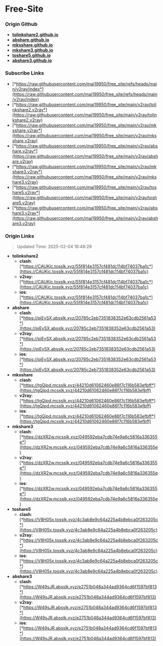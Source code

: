 # Free-Site

### Origin Github

- [**tolinkshare2.github.io**](https://github.com/tolinkshare2/tolinkshare2.github.io)
- [**abshare.github.io**](https://github.com/abshare/abshare.github.io)
- [**mksshare.github.io**](https://github.com/mksshare/mksshare.github.io)
- [**mkshare3.github.io**](https://github.com/mkshare3/mkshare3.github.io)
- [**toshare5.github.io**](https://github.com/toshare5/toshare5.github.io)
- [**abshare3.github.io**](https://github.com/abshare3/abshare3.github.io)

### Subscribe Links

- [*https://raw.githubusercontent.com/mai19950/free_site/refs/heads/main/v2ray/index*](https://raw.githubusercontent.com/mai19950/free_site/refs/heads/main/v2ray/index)
- [*https://raw.githubusercontent.com/mai19950/free_site/main/v2ray/tolinkshare2.v2ray*](https://raw.githubusercontent.com/mai19950/free_site/main/v2ray/tolinkshare2.v2ray)
- [*https://raw.githubusercontent.com/mai19950/free_site/main/v2ray/mksshare.v2ray*](https://raw.githubusercontent.com/mai19950/free_site/main/v2ray/mksshare.v2ray)
- [*https://raw.githubusercontent.com/mai19950/free_site/main/v2ray/abshare.v2ray*](https://raw.githubusercontent.com/mai19950/free_site/main/v2ray/abshare.v2ray)
- [*https://raw.githubusercontent.com/mai19950/free_site/main/v2ray/mkshare3.v2ray*](https://raw.githubusercontent.com/mai19950/free_site/main/v2ray/mkshare3.v2ray)
- [*https://raw.githubusercontent.com/mai19950/free_site/main/v2ray/toshare5.v2ray*](https://raw.githubusercontent.com/mai19950/free_site/main/v2ray/toshare5.v2ray)
- [*https://raw.githubusercontent.com/mai19950/free_site/main/v2ray/abshare3.v2ray*](https://raw.githubusercontent.com/mai19950/free_site/main/v2ray/abshare3.v2ray)

### Origin Links

> Updated Time: 2025-02-04 16:48:29

- **tolinkshare2**
  - **clash**: [*https://CAUKjc.tosslk.xyz/55f814e3157cf481dc114bf74037ba1c*](https://CAUKjc.tosslk.xyz/55f814e3157cf481dc114bf74037ba1c)
  - **v2ray**: [*https://CAUKjc.tosslk.xyz/55f814e3157cf481dc114bf74037ba1c*](https://CAUKjc.tosslk.xyz/55f814e3157cf481dc114bf74037ba1c)
  - **ios**: [*https://CAUKjc.tosslk.xyz/55f814e3157cf481dc114bf74037ba1c*](https://CAUKjc.tosslk.xyz/55f814e3157cf481dc114bf74037ba1c)
- **abshare**
  - **clash**: [*https://piEySX.absslk.xyz/20785c2eb7351838352e63cdb2561a53*](https://piEySX.absslk.xyz/20785c2eb7351838352e63cdb2561a53)
  - **v2ray**: [*https://piEySX.absslk.xyz/20785c2eb7351838352e63cdb2561a53*](https://piEySX.absslk.xyz/20785c2eb7351838352e63cdb2561a53)
  - **ios**: [*https://piEySX.absslk.xyz/20785c2eb7351838352e63cdb2561a53*](https://piEySX.absslk.xyz/20785c2eb7351838352e63cdb2561a53)
- **mksshare**
  - **clash**: [*https://tgQipd.mcsslk.xyz/44210d61062460e86f7c116b583efbff*](https://tgQipd.mcsslk.xyz/44210d61062460e86f7c116b583efbff)
  - **v2ray**: [*https://tgQipd.mcsslk.xyz/44210d61062460e86f7c116b583efbff*](https://tgQipd.mcsslk.xyz/44210d61062460e86f7c116b583efbff)
  - **ios**: [*https://tgQipd.mcsslk.xyz/44210d61062460e86f7c116b583efbff*](https://tgQipd.mcsslk.xyz/44210d61062460e86f7c116b583efbff)
- **mkshare3**
  - **clash**: [*https://dzXR2w.mcsslk.xyz/049592eba7cdb74e9a6c5816a336355e*](https://dzXR2w.mcsslk.xyz/049592eba7cdb74e9a6c5816a336355e)
  - **v2ray**: [*https://dzXR2w.mcsslk.xyz/049592eba7cdb74e9a6c5816a336355e*](https://dzXR2w.mcsslk.xyz/049592eba7cdb74e9a6c5816a336355e)
  - **ios**: [*https://dzXR2w.mcsslk.xyz/049592eba7cdb74e9a6c5816a336355e*](https://dzXR2w.mcsslk.xyz/049592eba7cdb74e9a6c5816a336355e)
- **toshare5**
  - **clash**: [*https://V8H05x.tosslk.xyz/4c3ab8e9c64a225a4b8ebca0f263205c*](https://V8H05x.tosslk.xyz/4c3ab8e9c64a225a4b8ebca0f263205c)
  - **v2ray**: [*https://V8H05x.tosslk.xyz/4c3ab8e9c64a225a4b8ebca0f263205c*](https://V8H05x.tosslk.xyz/4c3ab8e9c64a225a4b8ebca0f263205c)
  - **ios**: [*https://V8H05x.tosslk.xyz/4c3ab8e9c64a225a4b8ebca0f263205c*](https://V8H05x.tosslk.xyz/4c3ab8e9c64a225a4b8ebca0f263205c)
- **abshare3**
  - **clash**: [*https://W49sJR.absslk.xyz/e2751b048a344ad9364cd6f1597bf813*](https://W49sJR.absslk.xyz/e2751b048a344ad9364cd6f1597bf813)
  - **v2ray**: [*https://W49sJR.absslk.xyz/e2751b048a344ad9364cd6f1597bf813*](https://W49sJR.absslk.xyz/e2751b048a344ad9364cd6f1597bf813)
  - **ios**: [*https://W49sJR.absslk.xyz/e2751b048a344ad9364cd6f1597bf813*](https://W49sJR.absslk.xyz/e2751b048a344ad9364cd6f1597bf813)

